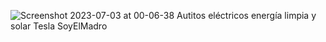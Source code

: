 ![Screenshot 2023-07-03 at 00-06-38 Autitos eléctricos energía limpia y solar Tesla SoyElMadro](https://github.com/SoyElMadro/Landing-Page-de-Tesla/assets/116760802/9cd3f815-2e74-4f9f-b7a9-784cb9366653)
